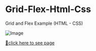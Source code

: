 # Grid-Flex-Html-Css
Grid and Flex Example (HTML - CSS)


![Image](https://github.com/MtAppTech/Animation-Css-Html/blob/main/animation.gif)

[📍click here to see page]( https://mtapptech.de/ders/4
)
